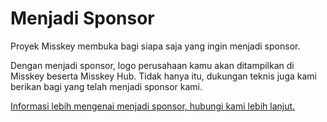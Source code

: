 # Menjadi Sponsor

Proyek Misskey membuka bagi siapa saja yang ingin menjadi sponsor.

Dengan menjadi sponsor, logo perusahaan kamu akan ditampilkan di Misskey beserta Misskey Hub. Tidak hanya itu, dukungan teknis juga kami berikan bagi yang telah menjadi sponsor kami.

[Informasi lebih mengenai menjadi sponsor, hubungi kami lebih lanjut.](/contact/)
